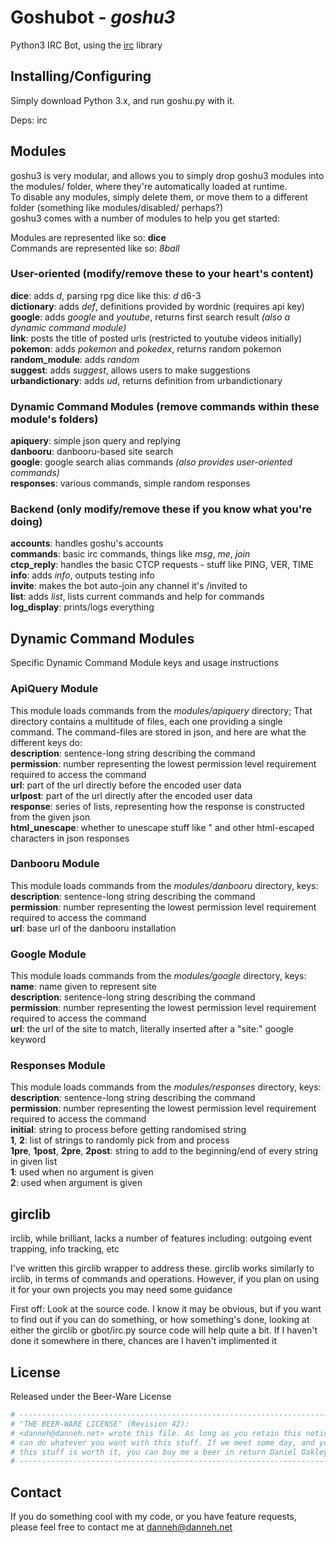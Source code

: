 Goshubot - _goshu3_
===================

Python3 IRC Bot, using the [irc](http://bitbucket.org/jaraco/irc) library

Installing/Configuring
----------------------
Simply download Python 3.x, and run goshu.py with it.

Deps: irc

Modules
-------
goshu3 is very modular, and allows you to simply drop goshu3 modules into the modules/ folder, where they're automatically loaded at runtime.  
To disable any modules, simply delete them, or move them to a different folder (something like modules/disabled/ perhaps?)  
goshu3 comes with a number of modules to help you get started:

Modules are represented like so: **dice**  
Commands are represented like so: _8ball_  

### User-oriented  (modify/remove these to your heart's content)
**dice**: adds _d_, parsing rpg dice like this: _d_ d6-3  
**dictionary**: adds _def_, definitions provided by wordnic (requires api key)  
**google**: adds _google_ and _youtube_, returns first search result _(also a dynamic command module)_  
**link**: posts the title of posted urls (restricted to youtube videos initially)  
**pokemon**: adds _pokemon_ and _pokedex_, returns random pokemon  
**random_module**: adds _random_  
**suggest**: adds _suggest_, allows users to make suggestions  
**urbandictionary**: adds _ud_, returns definition from urbandictionary  

### Dynamic Command Modules (remove commands within these module's folders)
**apiquery**: simple json query and replying  
**danbooru**: danbooru-based site search  
**google**: google search alias commands _(also provides user-oriented commands)_  
**responses**: various commands, simple random responses  

### Backend  (only modify/remove these if you know what you're doing)
**accounts**: handles goshu's accounts  
**commands**: basic irc commands, things like _msg_, _me_, _join_  
**ctcp_reply**: handles the basic CTCP requests - stuff like PING, VER, TIME  
**info**: adds _info_, outputs testing info  
**invite**: makes the bot auto-join any channel it's /invited to  
**list**: adds _list_, lists current commands and help for commands  
**log_display**: prints/logs everything  

Dynamic Command Modules
-----------------------
Specific Dynamic Command Module keys and usage instructions

### ApiQuery Module
This module loads commands from the _modules/apiquery_ directory; That directory contains a multitude of files, each one providing a single command. The command-files are stored in json, and here are what the different keys do:  
**description**: sentence-long string describing the command  
**permission**: number representing the lowest permission level requirement required to access the command  
**url**: part of the url directly before the encoded user data  
**urlpost**: part of the url directly after the encoded user data  
**response**: series of lists, representing how the response is constructed from the given json  
**html_unescape**: whether to unescape stuff like &quot; and other html-escaped characters in json responses  

### Danbooru Module
This module loads commands from the _modules/danbooru_ directory, keys:  
**description**: sentence-long string describing the command  
**permission**: number representing the lowest permission level requirement required to access the command  
**url**: base url of the danbooru installation  

### Google Module
This module loads commands from the _modules/google_ directory, keys:  
**name**: name given to represent site  
**description**: sentence-long string describing the command  
**permission**: number representing the lowest permission level requirement required to access the command  
**url**: the url of the site to match, literally inserted after a "site:" google keyword  

### Responses Module
This module loads commands from the _modules/responses_ directory, keys:  
**description**: sentence-long string describing the command  
**permission**: number representing the lowest permission level requirement required to access the command  
**initial**: string to process before getting randomised string  
**1**, **2**: list of strings to randomly pick from and process  
**1pre**, **1post**, **2pre**, **2post**: string to add to the beginning/end of every string in given list  
**1**: used when no argument is given  
**2**: used when argument is given  

girclib
-------------------
irclib, while brilliant, lacks a number of features including: outgoing event trapping, info tracking, etc

I've written this girclib wrapper to address these. girclib works similarly to irclib, in terms of commands and operations. However, if you plan on using it for your own projects you may need some guidance

First off: Look at the source code. I know it may be obvious, but if you want to find out if you can do something, or how something's done, looking at either the girclib or gbot/irc.py source code will help quite a bit. If I haven't done it somewhere in there, chances are I haven't implimented it

<docs here>

License
-------
Released under the Beer-Ware License

```python
# ----------------------------------------------------------------------------
# "THE BEER-WARE LICENSE" (Revision 42):
# <danneh@danneh.net> wrote this file. As long as you retain this notice you
# can do whatever you want with this stuff. If we meet some day, and you think
# this stuff is worth it, you can buy me a beer in return Daniel Oakley
# ----------------------------------------------------------------------------
```

Contact
-------
If you do something cool with my code, or you have feature requests, please feel free to contact me at danneh@danneh.net
